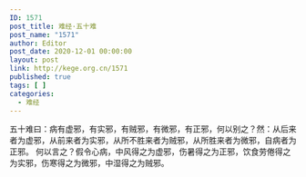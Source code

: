 ```yaml
---
ID: 1571
post_title: 难经·五十难
post_name: "1571"
author: Editor
post_date: 2020-12-01 00:00:00
layout: post
link: http://kege.org.cn/1571
published: true
tags: [ ]
categories:
  - 难经
---
```

&#x4E94;&#x5341;&#x96BE;&#x66F0;&#xFF1A;&#x75C5;&#x6709;&#x865A;&#x90AA;&#xFF0C;&#x6709;&#x5B9E;&#x90AA;&#xFF0C;&#x6709;&#x8D3C;&#x90AA;&#xFF0C;&#x6709;&#x5FAE;&#x90AA;&#xFF0C;&#x6709;&#x6B63;&#x90AA;&#xFF0C;&#x4F55;&#x4EE5;&#x522B;&#x4E4B;&#xFF1F;&#x7136;&#xFF1A;&#x4ECE;&#x540E;&#x6765;&#x8005;&#x4E3A;&#x865A;&#x90AA;&#xFF0C;&#x4ECE;&#x524D;&#x6765;&#x8005;&#x4E3A;&#x5B9E;&#x90AA;&#xFF0C;&#x4ECE;&#x6240;&#x4E0D;&#x80DC;&#x6765;&#x8005;&#x4E3A;&#x8D3C;&#x90AA;&#xFF0C;&#x4ECE;&#x6240;&#x80DC;&#x6765;&#x8005;&#x4E3A;&#x5FAE;&#x90AA;&#xFF0C;&#x81EA;&#x75C5;&#x8005;&#x4E3A;&#x6B63;&#x90AA;&#x3002;
&#x4F55;&#x4EE5;&#x8A00;&#x4E4B;&#xFF1F;&#x5047;&#x4EE4;&#x5FC3;&#x75C5;&#xFF0C;&#x4E2D;&#x98CE;&#x5F97;&#x4E4B;&#x4E3A;&#x865A;&#x90AA;&#xFF0C;&#x4F24;&#x6691;&#x5F97;&#x4E4B;&#x4E3A;&#x6B63;&#x90AA;&#xFF0C;&#x996E;&#x98DF;&#x52B3;&#x5026;&#x5F97;&#x4E4B;&#x4E3A;&#x5B9E;&#x90AA;&#xFF0C;&#x4F24;&#x5BD2;&#x5F97;&#x4E4B;&#x4E3A;&#x5FAE;&#x90AA;&#xFF0C;&#x4E2D;&#x6E7F;&#x5F97;&#x4E4B;&#x4E3A;&#x8D3C;&#x90AA;&#x3002;